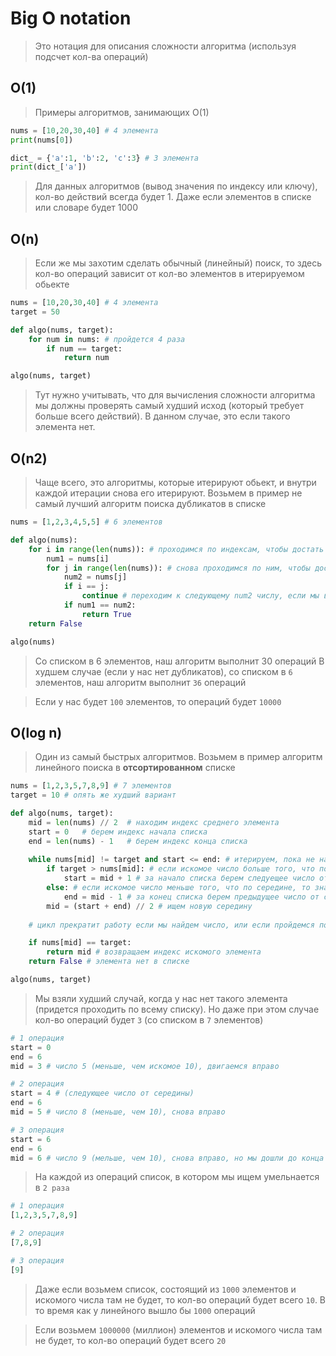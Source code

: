 # Big O notation

> Это нотация для описания сложности алгоритма (используя подсчет кол-ва операций)

## O(1)
> Примеры алгоритмов, занимающих О(1)
```py
nums = [10,20,30,40] # 4 элемента
print(nums[0])
```
```py
dict_ = {'a':1, 'b':2, 'c':3} # 3 элемента
print(dict_['a'])
```

> Для данных алгоритмов (вывод значения по индексу или ключу), кол-во действий всегда будет 1. 
> Даже если элементов в списке или словаре будет 1000

## O(n)
> Если же мы захотим сделать обычный (линейный) поиск, то здесь кол-во операций зависит от кол-во элементов в итерируемом обьекте

```py
nums = [10,20,30,40] # 4 элемента
target = 50

def algo(nums, target):
    for num in nums: # пройдется 4 раза
        if num == target:
            return num

algo(nums, target)
```

> Тут нужно учитывать, что для вычисления сложности алгоритма мы должны проверять самый худший исход (который требует больше всего действий). В данном случае, это если такого элемента нет.

## O(n2)
> Чаще всего, это алгоритмы, которые итерируют обьект, и внутри каждой итерации снова его итерируют. Возьмем в пример не самый лучший алгоритм поиска дубликатов в списке

```py
nums = [1,2,3,4,5,5] # 6 элементов

def algo(nums):
    for i in range(len(nums)): # проходимся по индексам, чтобы достать первое число (num1)
        num1 = nums[i]
        for j in range(len(nums)): # снова проходимся по ним, чтобы достать первое число (num2)
            num2 = nums[j]
            if i == j:
                continue # переходим к следующему num2 числу, если мы взяли одно и то же число для num1 и num2
            if num1 == num2:
                return True
    return False

algo(nums)
```
> Cо списком в 6 элементов, наш алгоритм выполнит 30 операций
> В худшем случае (если у нас нет дубликатов), со списком в `6` элементов, наш алгоритм выполнит `36` операций

> Если у нас будет `100` элементов, то операций будет `10000`


## O(log n)
> Один из самый быстрых алгоритмов. Возьмем в пример алгоритм линейного поиска в **отсортированном** списке

```py
nums = [1,2,3,5,7,8,9] # 7 элементов
target = 10 # опять же худший вариант

def algo(nums, target):
    mid = len(nums) // 2  # находим индекс среднего элемента
    start = 0   # берем индекс начала списка
    end = len(nums) - 1   # берем индекс конца списка
    
    while nums[mid] != target and start <= end: # итерируем, пока не найдем нужный элемент, или начало не будет равно или больше конца
        if target > nums[mid]: # если искомое число больше того, что по середине, то значит оно должно быть левее серидины
            start = mid + 1 # за начало списка берем следуещее число от середины
        else: # если искомое число меньше того, что по середине, то значит оно левее от середины
            end = mid - 1 # за конец списка берем предыдущее число от середины
        mid = (start + end) // 2 # ищем новую середину
    
    # цикл прекратит работу если мы найдем число, или если пройдемся по всему списку

    if nums[mid] == target:
        return mid # возвращаем индекс искомого элемента
    return False # элемента нет в списке

algo(nums, target)
```

> Мы взяли худший случай, когда у нас нет такого элемента (придется проходить по всему списку). Но даже при этом случае кол-во операций будет `3` (со списком в `7` элементов)
```py
# 1 операция
start = 0
end = 6
mid = 3 # число 5 (меньше, чем искомое 10), двигаемся вправо

# 2 операция
start = 4 # (следующее число от середины)
end = 6
mid = 5 # число 8 (меньше, чем 10), снова вправо

# 3 операция
start = 6
end = 6
mid = 6 # число 9 (мельше, чем 10), снова вправо, но мы дошли до конца
```

> На каждой из операций список, в котором мы ищем умельнается в `2 раза`
```py
# 1 операция
[1,2,3,5,7,8,9]

# 2 операция
[7,8,9]

# 3 операция
[9]
```

> Даже если возьмем список, состоящий из `1000` элементов и искомого числа там не будет, то кол-во операций будет всего `10`. В то время как у линейного вышло бы `1000` операций

> Если возьмем `1000000` (миллион) элементов и искомого числа там не будет, то кол-во операций будет всего `20`
